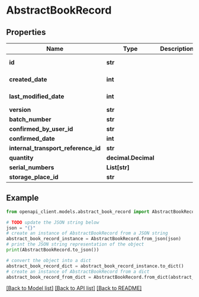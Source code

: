 # AbstractBookRecord


## Properties

Name | Type | Description | Notes
------------ | ------------- | ------------- | -------------
**id** | **str** |  | [optional] [readonly] 
**created_date** | **int** |  | [optional] [readonly] 
**last_modified_date** | **int** |  | [optional] [readonly] 
**version** | **str** |  | [optional] 
**batch_number** | **str** |  | [optional] 
**confirmed_by_user_id** | **str** |  | [optional] 
**confirmed_date** | **int** |  | [optional] 
**internal_transport_reference_id** | **str** |  | [optional] 
**quantity** | **decimal.Decimal** |  | [optional] 
**serial_numbers** | **List[str]** |  | [optional] 
**storage_place_id** | **str** |  | [optional] 

## Example

```python
from openapi_client.models.abstract_book_record import AbstractBookRecord

# TODO update the JSON string below
json = "{}"
# create an instance of AbstractBookRecord from a JSON string
abstract_book_record_instance = AbstractBookRecord.from_json(json)
# print the JSON string representation of the object
print(AbstractBookRecord.to_json())

# convert the object into a dict
abstract_book_record_dict = abstract_book_record_instance.to_dict()
# create an instance of AbstractBookRecord from a dict
abstract_book_record_from_dict = AbstractBookRecord.from_dict(abstract_book_record_dict)
```
[[Back to Model list]](../README.md#documentation-for-models) [[Back to API list]](../README.md#documentation-for-api-endpoints) [[Back to README]](../README.md)


